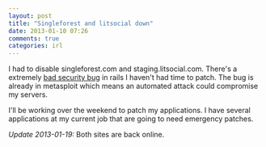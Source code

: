 ```yaml
---
layout: post
title: "Singleforest and litsocial down"
date: 2013-01-10 07:26
comments: true
categories: irl
---
```

I had to disable singleforest.com and staging.litsocial.com. There's a extremely [bad security bug](https://groups.google.com/forum/#!topic/rubyonrails-security/61bkgvnSGTQ/discussion) in rails I haven't had time to patch. The bug is already in metasploit which means an automated attack could compromise my servers. 

I'll be working over the weekend to patch my applications. I have several applications at my current job that are going to need emergency patches. 

*Update 2013-01-19:* Both sites are back online.